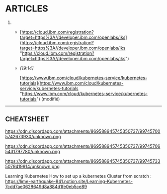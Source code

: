 # ARTICLES

1.  -   [https://cloud.ibm.com/registration?target=https%3A//developer.ibm.com/openlabs/iks](https://cloud.ibm.com/registration?target=https%3A//developer.ibm.com/openlabs/iks "https://cloud.ibm.com/registration?target=https%3A//developer.ibm.com/openlabs/iks")
        
    -   _[_19:14_]_
        
        [https://www.ibm.com/cloud/kubernetes-service/kubernetes-tutorials](https://www.ibm.com/cloud/kubernetes-service/kubernetes-tutorials "https://www.ibm.com/cloud/kubernetes-service/kubernetes-tutorials") (modifié)
___

## CHEATSHEET 

https://cdn.discordapp.com/attachments/869588945745350737/997457005742673930/unknown.png

https://cdn.discordapp.com/attachments/869588945745350737/997457065431797780/unknown.png

https://cdn.discordapp.com/attachments/869588945745350737/997457335079419914/unknown.png

Learning Kubernetes
How to set up a kubernetes Cluster from scratch : https://lime-earthquake-841.notion.site/Learning-Kubernetes-7cdd7ae0628649d8a884d1fe0eb5ce89